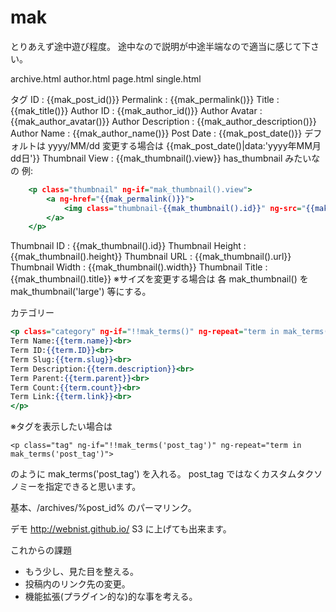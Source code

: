 # mak

とりあえず途中遊び程度。
途中なので説明が中途半端なので適当に感じて下さい。

archive.html
author.html
page.html
single.html

タグ
ID : {{mak_post_id()}}
Permalink : {{mak_permalink()}}
Title : {{mak_title()}}
Author ID : {{mak_author_id()}}
Author Avatar : {{mak_author_avatar()}}
Author Description : {{mak_author_description()}}
Author Name : {{mak_author_name()}}
Post Date : {{mak_post_date()}}
デフォルトは yyyy/MM/dd
変更する場合は {{mak_post_date()|data:'yyyy年MM月dd日'}}
Thumbnail View : {{mak_thumbnail().view}}
has_thumbnail みたいなの
例:

```html:archive.html
	<p class="thumbnail" ng-if="mak_thumbnail().view">
		<a ng-href="{{mak_permalink()}}">
			<img class="thumbnail-{{mak_thumbnail().id}}" ng-src="{{mak_thumbnail().url}}" width="{{mak_thumbnail().width}" height="{{mak_thumbnail().height}}" alt="{{mak_thumbnail().title}}">
		</a>
	</p>
```

Thumbnail ID : {{mak_thumbnail().id}}
Thumbnail Height : {{mak_thumbnail().height}}
Thumbnail URL : {{mak_thumbnail().url}}
Thumbnail Width : {{mak_thumbnail().width}}
Thumbnail Title : {{mak_thumbnail().title}}
※サイズを変更する場合は
各 mak_thumbnail() を mak_thumbnail('large') 等にする。

カテゴリー
```html:archive.html
<p class="category" ng-if="!!mak_terms()" ng-repeat="term in mak_terms()">
Term Name:{{term.name}}<br>
Term ID:{{term.ID}}<br>
Term Slug:{{term.slug}}<br>
Term Description:{{term.description}}<br>
Term Parent:{{term.parent}}<br>
Term Count:{{term.count}}<br>
Term Link:{{term.link}}<br>
</p>
```
※タグを表示したい場合は
```
<p class="tag" ng-if="!!mak_terms('post_tag')" ng-repeat="term in mak_terms('post_tag')">
```
のように mak_terms('post_tag') を入れる。
post_tag ではなくカスタムタクソノミーを指定できると思います。

基本、/archives/%post_id% のパーマリンク。


デモ
http://webnist.github.io/
S3 に上げても出来ます。

これからの課題
- もう少し、見た目を整える。
- 投稿内のリンク先の変更。
- 機能拡張(プラグイン的な)的な事を考える。

